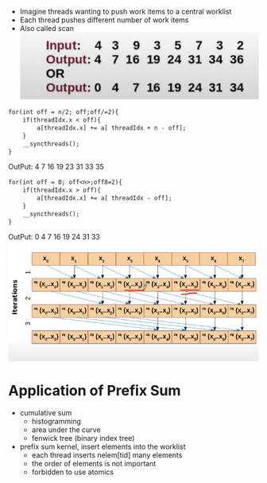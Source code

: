- Imagine threads wanting to push work items to a central worklist
- Each thread pushes different number of work items
- Also called scan
![](pre.png)

```
for(int off = n/2; off;off/=2){
    if(threadIdx.x < off){
        a[threadIdx.x] += a[ threadIdx + n - off];
    }
    __syncthreads();
}
```

OutPut: 4 7 16 19 23 31 33 35

```
for(int off = 0; off<n>;off8=2){
    if(threadIdx.x > off){
        a[threadIdx.x] += a[ threadIdx - off];
    }
    __syncthreads();
}

```
OutPut: 0 4 7 16 19 24 31 33
![](pre2.png)

# Application of Prefix Sum
- cumulative sum
    - histogramming
    - area under the curve
    - fenwick tree (binary index tree)
- prefix sum kernel, insert elements into the worklist
    - each thread inserts nelem[tid] many elements
    - the order of elements is not important
    - forbidden to use atomics